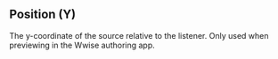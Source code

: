 ## Position (Y)

The y-coordinate of the source relative to the listener. Only used when previewing in the Wwise authoring app.
